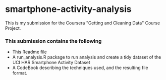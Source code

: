# smartphone-activity-analysis

This is my submission for the Coursera "Getting and Cleaning Data" Course Project.

### This submission contains the following
* This Readme file
* A run_analysis.R package to run analysis and create a tidy dataset of the UCI HAR Smartphone Activity Dataset
* A CodeBook describing the techniques used, and the resulting file format.
